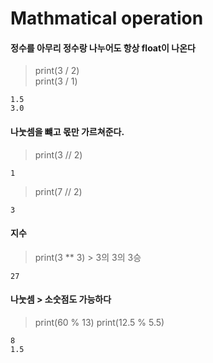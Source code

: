 Mathmatical operation
==

#### 정수를 아무리 정수랑 나누어도 항상 float이 나온다
> print(3 / 2)   
> print(3 / 1)
```
1.5
3.0
```

#### 나눗셈을 뺴고 몫만 가르쳐준다.
> print(3 // 2)
```
1
```
>print(7 // 2)
```
3
```
#### 지수
>print(3 ** 3) > 3의 3의 3승
```
27
```
#### 나눗셈 > 소숫점도 가능하다
>print(60 % 13)
>print(12.5 % 5.5)
```
8
1.5
```

